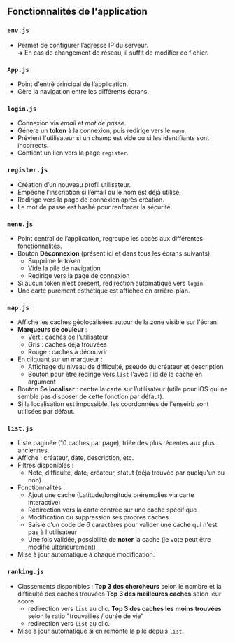 ## Fonctionnalités de l'application

### `env.js`
- Permet de configurer l’adresse IP du serveur.  
  ➜ En cas de changement de réseau, il suffit de modifier ce fichier.

### `App.js`
- Point d'entré principal de l’application.
- Gère la navigation entre les différents écrans.

### `login.js`
- Connexion via *email* et *mot de passe*.
- Génère un **token** à la connexion, puis redirige vers le `menu`.
- Prévient l'utilisateur si un champ est vide ou si les identifiants sont incorrects.
- Contient un lien vers la page `register`.

### `register.js`
- Création d’un nouveau profil utilisateur.
- Empêche l’inscription si l’email ou le nom est déjà utilisé.
- Redirige vers la page de connexion après création.
- Le mot de passe est hashé pour renforcer la sécurité.

### `menu.js`
- Point central de l’application, regroupe les accès aux différentes fonctionnalités.
- Bouton **Déconnexion** (présent ici et dans tous les écrans suivants):
  - Supprime le token
  - Vide la pile de navigation
  - Redirige vers la page de connexion
- Si aucun token n’est présent, redirection automatique vers `login`.
- Une carte purement esthétique est affichée en arrière-plan.

### `map.js`
- Affiche les caches géolocalisées autour de la zone visible sur l'écran.
- **Marqueurs de couleur** :
  - Vert : caches de l'utilisateur
  - Gris : caches déjà trouvées
  - Rouge : caches à découvrir
- En cliquant sur un marqueur :
  - Affichage du niveau de difficulté, pseudo du créateur et description
  - Bouton pour être redirigé vers `list` l'avec l'id de la cache en argument
- Bouton **Se localiser** : centre la carte sur l’utilisateur (utile pour iOS qui ne semble pas disposer de cette fonction par défaut).
- Si la localisation est impossible, les coordonnées de l'enseirb sont utilisées par défaut.

### `list.js`
- Liste paginée (10 caches par page), triée des plus récentes aux plus anciennes.
- Affiche : créateur, date, description, etc.
- Filtres disponibles :
  - Note, difficulté, date, créateur, statut (déjà trouvée par quelqu'un ou non)
- Fonctionnalités : 
  - Ajout une cache (Latitude/longitude préremplies via carte interactive)
  - Redirection vers la carte centrée sur une cache spécifique
  - Modification ou suppression ses propres caches
  - Saisie d’un code de 6 caractères pour valider une cache qui n'est pas à l'utilisateur
  - Une fois validée, possibilité de **noter** la cache (le vote peut être modifié ultérieurement)
- Mise à jour automatique à chaque modification.

### `ranking.js`
- Classements disponibles :
  **Top 3 des chercheurs** selon le nombre et la difficulté des caches trouvées
  **Top 3 des meilleures caches** selon leur score  
    - redirection vers `list` au clic.
  **Top 3 des caches les moins trouvées** selon le ratio "trouvailles / durée de vie"  
    - redirection vers `list` au clic.
- Mise à jour automatique si en remonte la pile depuis `list`.

